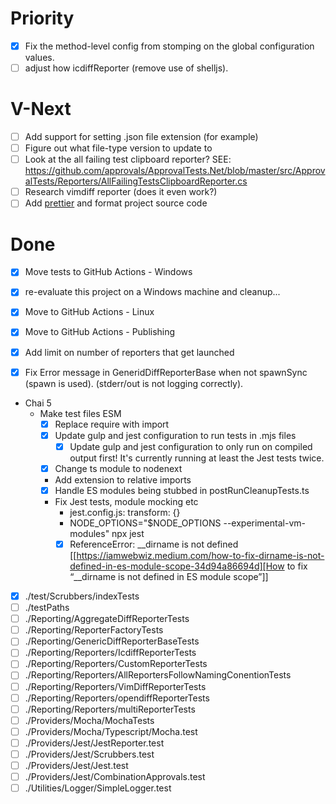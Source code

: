 # Priority

- [x] Fix the method-level config from stomping on the global configuration values.
- [ ] adjust how icdiffReporter (remove use of shelljs).

# V-Next

- [ ] Add support for setting .json file extension (for example)
- [ ] Figure out what file-type version to update to
- [ ] Look at the all failing test clipboard reporter? SEE: https://github.com/approvals/ApprovalTests.Net/blob/master/src/ApprovalTests/Reporters/AllFailingTestsClipboardReporter.cs
- [ ] Research vimdiff reporter (does it even work?)
- [ ] Add [prettier](https://prettier.io/docs/en/install.html) and format project source code

# Done

- [x] Move tests to GitHub Actions - Windows
- [x] re-evaluate this project on a Windows machine and cleanup...
- [x] Move to GitHub Actions - Linux
- [x] Move to GitHub Actions - Publishing
- [x] Add limit on number of reporters that get launched
- [x] Fix Error message in GeneridDiffReporterBase when not spawnSync (spawn is used). (stderr/out is not logging correctly).



- Chai 5
  - Make test files ESM
    - [x] Replace require with import
    - [x] Update gulp and jest configuration to run tests in .mjs files
      - [x] Update gulp and jest configuration to only run on compiled output first!
        It's currently running at least the Jest tests twice.
    - [x] Change ts module to nodenext
    - Add extension to relative imports
    - [x] Handle ES modules being stubbed in postRunCleanupTests.ts
    - Fix Jest tests, module mocking etc
      - jest.config.js: transform: {}
      - NODE_OPTIONS="$NODE_OPTIONS --experimental-vm-modules" npx jest
      - [x] ReferenceError: __dirname is not defined
        [[https://iamwebwiz.medium.com/how-to-fix-dirname-is-not-defined-in-es-module-scope-34d94a86694d][How to fix “__dirname is not defined in ES module scope”]]

- [x] ./test/Scrubbers/indexTests
- [ ] ./testPaths
- [ ] ./Reporting/AggregateDiffReporterTests
- [ ] ./Reporting/ReporterFactoryTests
- [ ] ./Reporting/GenericDiffReporterBaseTests
- [ ] ./Reporting/Reporters/IcdiffReporterTests
- [ ] ./Reporting/Reporters/CustomReporterTests
- [ ] ./Reporting/Reporters/AllReportersFollowNamingConentionTests
- [ ] ./Reporting/Reporters/VimDiffReporterTests
- [ ] ./Reporting/Reporters/opendiffReporterTests
- [ ] ./Reporting/Reporters/multiReporterTests
- [ ] ./Providers/Mocha/MochaTests
- [ ] ./Providers/Mocha/Typescript/Mocha.test
- [ ] ./Providers/Jest/JestReporter.test
- [ ] ./Providers/Jest/Scrubbers.test
- [ ] ./Providers/Jest/Jest.test
- [ ] ./Providers/Jest/CombinationApprovals.test
- [ ] ./Utilities/Logger/SimpleLogger.test
